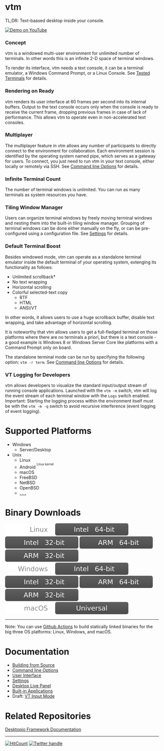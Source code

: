 # vtm

TL;DR: Text-baased desktop inside your console.

<a href="https://www.youtube.com/watch?v=kofkoxGjFWQ">
  <img width="400" alt="Demo on YouTube" src="https://user-images.githubusercontent.com/11535558/146906370-c9705579-1bbb-4e9e-8977-47312f551cc8.gif">
</a>

### Concept

vtm is a windowed multi-user environment for unlimited number of terminals. In other words this is an infinite 2-D space of terminal windows.

To render its interface, vtm needs a text console, it can be a terminal emulator, a Windows Command Prompt, or a Linux Console. See [Tested Terminals](https://github.com/netxs-group/vtm/discussions/72) for details.

### Rendering on Ready

vtm renders its user interface at 60 frames per second into its internal buffers. Output to the text console occurs only when the console is ready to receive the current frame, dropping previous frames in case of lack of performance. This allows vtm to operate even in non-accelerated text consoles.

### Multiplayer

The multiplayer feature in vtm allows any number of participants to directly connect to the environment for collaboration. Each environment session is identified by the operating system named pipe, which serves as a gateway for users. To connect, you just need to run vtm in your text console, either locally or remotely via SSH. See [Command line Options](doc/command-line-options.md) for details.

### Infinite Terminal Count

The number of terminal windows is unlimited. You can run as many terminals as system resources you have.

### Tiling Window Manager

Users can organize terminal windows by freely moving terminal windows and nesting them into the built-in tiling window manager. Grouping of terminal windows can be done either manually on the fly, or can be pre-configured using a configuration file. See [Settings](doc/settings.md) for details.

### Default Terminal Boost

Besides windowed mode, vtm can operate as a standalone terminal emulator inside the default terminal of your operating system, extenging its functionality as follows:

- Unlimited scrollback*
- No text wrapping
- Horizontal scrolling
- Colorful selected-text copy
  - RTF
  - HTML
  - ANSI/VT

In other words, it allows users to use a huge scrollback buffer, disable text wrapping, and take advantage of horizontal scrolling.

It is noteworthy that vtm allows users to get a full-fledged terminal on those platforms where there are no terminals a priori, but there is a text console - a good example is Windows 8 or Windows Server Core like platforms with a Command Prompt only on board.

The standalone terminal mode can be run by specifying the following option: `vtm -r term`. See [Command line Options](doc/command-line-options.md) for details.

### VT Logging for Developers

vtm allows developers to visualize the standard input/output stream of running console applications. Launched with the `vtm -m` switch, vtm will log the event stream of each terminal window with the `Logs` switch enabled. Important: Starting the logging process within the environment itself must be with the `vtm -m -q` switch to avoid recursive interference (event logging of event logging).

# Supported Platforms

- Windows
  - Server/Desktop
- Unix
  - Linux
  - Android <sup><sup>Linux kernel</sup></sup>
  - macOS
  - FreeBSD
  - NetBSD
  - OpenBSD
  - [`...`](https://en.wikipedia.org/wiki/POSIX#POSIX-oriented_operating_systems)

# Binary Downloads

![Linux](.resources/status/linux.svg)     [![Intel 64-bit](.resources/status/arch_x86_64.svg)](https://github.com/netxs-group/vtm/releases/latest/download/vtm_linux_x86_64.zip) [![Intel 32-bit](.resources/status/arch_x86.svg)](https://github.com/netxs-group/vtm/releases/latest/download/vtm_linux_x86.zip) [![ARM 64-bit](.resources/status/arch_arm64.svg)](https://github.com/netxs-group/vtm/releases/latest/download/vtm_linux_arm64.zip) [![ARM 32-bit](.resources/status/arch_arm32.svg)](https://github.com/netxs-group/vtm/releases/latest/download/vtm_linux_arm32.zip)  
![Windows](.resources/status/windows.svg) [![Intel 64-bit](.resources/status/arch_x86_64.svg)](https://github.com/netxs-group/vtm/releases/latest/download/vtm_windows_x86_64.zip)  [![Intel 32-bit](.resources/status/arch_x86.svg)](https://github.com/netxs-group/vtm/releases/latest/download/vtm_windows_x86.zip)  [![ARM 64-bit](.resources/status/arch_arm64.svg)](https://github.com/netxs-group/vtm/releases/latest/download/vtm_windows_arm64.zip)  [![ARM 32-bit](.resources/status/arch_arm32.svg)](https://github.com/netxs-group/vtm/releases/latest/download/vtm_windows_arm32.zip)  
![macOS](.resources/status/macos.svg)     [![Universal](.resources/status/arch_any.svg)](https://github.com/netxs-group/vtm/releases/latest/download/vtm_macos_any.zip)  

---
Note: You can use [Github Actions](../../actions) to build statically linked binaries for the big three OS platforms: Linux, Windows, and macOS.

# Documentation

- [Building from Source](doc/build.md)
- [Command line Options](doc/command-line-options.md)
- [User Interface](doc/user-interface.md)
- [Settings](doc/settings.md)
- [Desktop Live Panel](doc/panel.md)
- [Built-in Applications](doc/apps.md)
- Draft: [VT Input Mode](doc/vt-input-mode.md)

# Related Repositories

[Desktopio Framework Documentation](https://github.com/netxs-group/Desktopio-Docs)

---

[![HitCount](https://views.whatilearened.today/views/github/netxs-group/vtm.svg)](https://github.com/netxs-group/vtm) [![Twitter handle][]][twitter badge]

[//]: # (LINKS)
[twitter handle]: https://img.shields.io/twitter/follow/desktopio.svg?style=social&label=Follow
[twitter badge]: https://twitter.com/desktopio
